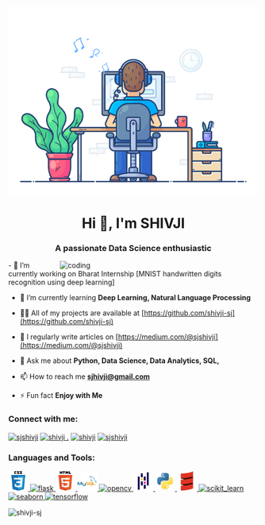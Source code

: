 ![MYthought](https://github.com/shivji-sj/shivji-sj/blob/main/coding%204.gif)

<h1 align="center">Hi 👋, I'm SHIVJI</h1>
<h3 align="center">A passionate Data Science enthusiastic</h3>

<img align="right" alt="coding" width=400 src="https://user-images.githubusercontent.com/74038190/238353480-219bcc70-f5dc-466b-9a60-29653d8e8433.gif">
- 🔭 I’m currently working on Bharat Internship [MNIST handwritten digits recognition using deep learning]

- 🌱 I’m currently learning **Deep Learning, Natural Language Processing**

- 👨‍💻 All of my projects are available at [https://github.com/shivji-sj](https://github.com/shivji-sj)

- 📝 I regularly write articles on [https://medium.com/@sjshivji](https://medium.com/@sjshivji)

- 💬 Ask me about **Python, Data Science, Data Analytics, SQL,**

- 📫 How to reach me **sjhivji@gmail.com**

- ⚡ Fun fact **Enjoy with Me**

<h3 align="left">Connect with me:</h3>
<p align="left">
<a href="https://twitter.com/sjshivji" target="blank"><img align="center" src="https://raw.githubusercontent.com/rahuldkjain/github-profile-readme-generator/master/src/images/icons/Social/twitter.svg" alt="sjshivji" height="30" width="40" /></a>
<a href="https://linkedin.com/in/shivji ." target="blank"><img align="center" src="https://raw.githubusercontent.com/rahuldkjain/github-profile-readme-generator/master/src/images/icons/Social/linked-in-alt.svg" alt="shivji ." height="30" width="40" /></a>
<a href="https://kaggle.com/shivji" target="blank"><img align="center" src="https://raw.githubusercontent.com/rahuldkjain/github-profile-readme-generator/master/src/images/icons/Social/kaggle.svg" alt="shivji" height="30" width="40" /></a>
<a href="https://medium.com/sjshivji" target="blank"><img align="center" src="https://raw.githubusercontent.com/rahuldkjain/github-profile-readme-generator/master/src/images/icons/Social/medium.svg" alt="sjshivji" height="30" width="40" /></a>
</p>

<h3 align="left">Languages and Tools:</h3>
<p align="left"> <a href="https://www.w3schools.com/css/" target="_blank" rel="noreferrer"> <img src="https://raw.githubusercontent.com/devicons/devicon/master/icons/css3/css3-original-wordmark.svg" alt="css3" width="40" height="40"/> </a> <a href="https://flask.palletsprojects.com/" target="_blank" rel="noreferrer"> <img src="https://www.vectorlogo.zone/logos/pocoo_flask/pocoo_flask-icon.svg" alt="flask" width="40" height="40"/> </a> <a href="https://www.w3.org/html/" target="_blank" rel="noreferrer"> <img src="https://raw.githubusercontent.com/devicons/devicon/master/icons/html5/html5-original-wordmark.svg" alt="html5" width="40" height="40"/> </a> <a href="https://www.mysql.com/" target="_blank" rel="noreferrer"> <img src="https://raw.githubusercontent.com/devicons/devicon/master/icons/mysql/mysql-original-wordmark.svg" alt="mysql" width="40" height="40"/> </a> <a href="https://opencv.org/" target="_blank" rel="noreferrer"> <img src="https://www.vectorlogo.zone/logos/opencv/opencv-icon.svg" alt="opencv" width="40" height="40"/> </a> <a href="https://pandas.pydata.org/" target="_blank" rel="noreferrer"> <img src="https://raw.githubusercontent.com/devicons/devicon/2ae2a900d2f041da66e950e4d48052658d850630/icons/pandas/pandas-original.svg" alt="pandas" width="40" height="40"/> </a> <a href="https://www.python.org" target="_blank" rel="noreferrer"> <img src="https://raw.githubusercontent.com/devicons/devicon/master/icons/python/python-original.svg" alt="python" width="40" height="40"/> </a> <a href="https://www.scala-lang.org" target="_blank" rel="noreferrer"> <img src="https://raw.githubusercontent.com/devicons/devicon/master/icons/scala/scala-original.svg" alt="scala" width="40" height="40"/> </a> <a href="https://scikit-learn.org/" target="_blank" rel="noreferrer"> <img src="https://upload.wikimedia.org/wikipedia/commons/0/05/Scikit_learn_logo_small.svg" alt="scikit_learn" width="40" height="40"/> </a> <a href="https://seaborn.pydata.org/" target="_blank" rel="noreferrer"> <img src="https://seaborn.pydata.org/_images/logo-mark-lightbg.svg" alt="seaborn" width="40" height="40"/> </a> <a href="https://www.tensorflow.org" target="_blank" rel="noreferrer"> <img src="https://www.vectorlogo.zone/logos/tensorflow/tensorflow-icon.svg" alt="tensorflow" width="40" height="40"/> </a> </p>

<p><img align="center" src="https://github-readme-streak-stats.herokuapp.com/?user=shivji-sj&" alt="shivji-sj" /></p>
